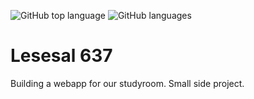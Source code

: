 ![GitHub top language](https://img.shields.io/github/languages/top/mtenmann/Lesesal637.svg)
![GitHub languages](https://img.shields.io/github/languages/top/mtenmann/Lesesal637.svg)
# Lesesal 637
Building a webapp for our studyroom. Small side project.
